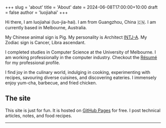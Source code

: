 +++
slug = 'about'
title = 'About'
date = 2024-06-08T17:00:00+10:00
draft = false
author = 'luojiahai'
+++

Hi there, I am luojiahai (luo-jia-hai). I am from Guangzhou, China 🇨🇳. I am currently based in Melbourne, Australia.

My Chinese animal sign is Pig. My personality is Architect [INTJ-A](https://www.16personalities.com/intj-personality/).
My Zodiac sign is Cancer, Libra ascendant.

I completed studies in Computer Science at the University of Melbourne. I am working professionally in the computer
industry. Checkout the [Résumé](/resume) for my professional profile.

I find joy in the culinary world, indulging in cooking, experimenting with recipes, savouring diverse cuisines, and
discovering eateries. I immensely enjoy yum-cha, barbecue, and fried chicken.

## The site

This site is just for fun. It is hosted on [GitHub Pages](https://pages.github.com/) for free. I post technical
articles, notes, and food recipes.

---
